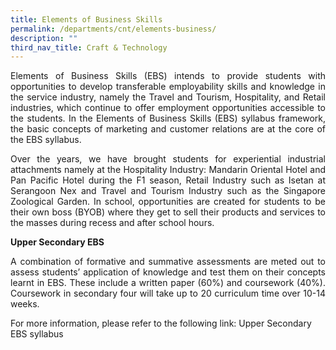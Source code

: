```yaml
---
title: Elements of Business Skills
permalink: /departments/cnt/elements-business/
description: ""
third_nav_title: Craft & Technology
---
```



<p style="text-align:justify">Elements of Business Skills (EBS) intends to provide students with opportunities to develop transferable employability skills and knowledge in the service industry, namely the Travel and Tourism, Hospitality, and Retail industries, which continue to offer employment opportunities accessible to the students. In the Elements of Business Skills (EBS) syllabus framework, the basic concepts of marketing and customer relations are at the core of the EBS syllabus. </p>

<p style="text-align:justify">Over the years, we have brought students for experiential industrial attachments namely at the Hospitality Industry: Mandarin Oriental Hotel and Pan Pacific Hotel during the F1 season, Retail Industry such as Isetan at Serangoon Nex and Travel and Tourism Industry such as the Singapore Zoological Garden. In school, opportunities are created for students to be their own boss (BYOB) where they get to sell their products and services to the masses during recess and after school hours. </p>

**Upper Secondary EBS**

<p style="text-align:justify">A combination of formative and summative assessments are meted out to assess students’ application of knowledge and test them on their concepts learnt in EBS. These include a written paper (60%)  and coursework (40%). Coursework in secondary four will take up to 20 curriculum time over 10-14 weeks. </p>

For more information, please refer to the following link: 
Upper Secondary EBS syllabus